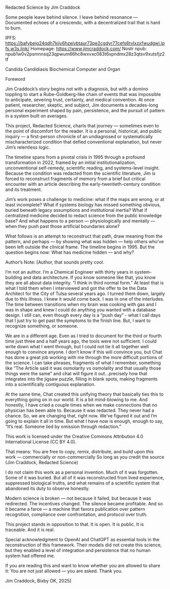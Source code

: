 Redacted Science by Jim Craddock

Some people leave behind silence.
I leave behind resonance —
Documented echoes of a crescendo,
with a decentralized trail that is hard to burn.


IPFS: https://bafybeig24qdh7kiiy6hzeivbtaur73pe2cgdyr77cefs6tvlxzxfwudgwi.ipfs.w3s.link/
Homepage: https://www.jimcraddock.com/
Nostr npub: npub1w0v2psmnnsq23qpwum66hc8wxvxc083t6xpndmx28z3qtsv9xutsfjz2tf

Candida
Candidiasis
Biochemical Computer and Organ

Foreword

Jim Craddock’s story begins not with a diagnosis, but with a domino toppling to start a Rube-Goldberg-like chain of events that was impossible to anticipate, severing trust, certainty, and medical convention. At once patient, researcher, skeptic, and subject, Jim documents a decades-long personal experiment shaped by pain, persistence, and the pursuit of pattern in a system built on averages.

This project, Redacted Science, charts that journey — sometimes even to the point of discomfort for the reader. It is a personal, historical, and public inquiry — a first-person chronicle of an undiagnosed or systematically mischaracterized condition that defied conventional explanation, but never Jim’s relentless logic.

The timeline spans from a pivotal crisis in 1995 through a profound transformation in 2022, framed by an initial institutionalization, unconventional self-remedy, scientific reading, and systems-level insight. Because the condition was redacted from the scientific literature, Jim is forced to reconstruct fragments of memory from a brief but critical encounter with an article describing the early-twentieth-century condition and its treatment.

Jim’s work poses a challenge to medicine: what if the maps are wrong, or at least incomplete? What if systems biology has missed something obvious, buried beneath legacy assumptions and institutional inertia? What if centralized medicine decided to redact science from the public knowledge base? And what happens to a person — physiologically and mentally — when they push past those artificial boundaries alone?

What follows is an attempt to reconstruct that path, draw meaning from the pattern, and perhaps — by showing what was hidden — help others who’ve been left outside the clinical frame. The timeline begins in 1995. But the question begins now: What has medicine hidden — and why?

Author’s Note:
[Author, that sounds pretty cool.

I’m not an author. I’m a Chemical Engineer with thirty years in system-building and data architecture. If you know someone like that, you know they are all about data integrity. “I think in third normal form.”  At least that is what I told them when I interviewed and got the offer to be the Data Architect for the City of Tulsa several years ago. I turned them down, largely due to this illness.  I knew it would come back. I was in one of the interludes. The time between transitions when my brain was cooking with gas and I was in shape and knew I could do anything you wanted with a database design. I still can, even though every day is a “push day” - what I call days that I just try to get past the symptoms to the finish line. But, I want to recognize something, or someone.

We are in a different age. Even as I tried to document for the third or fourth time just three and a half years ago, the tools were not sufficient. I could write down what I went through, but I could not tie it all together well enough to convince anyone.  I don’t know if this will convince you, but Chat has done a great job working with me through the more difficult portions of the science. I can take phrases, fragments of what I remember, something like “The Article said it was osmolarity vs osmolality and that usually those things were the same”  and chat will figure it out…precisely how that integrates into the jigsaw puzzle, filling in blank spots, making fragments into a scientifically contiguous explanation. 

At the same time, Chat created this unifying theory that basically ties this to everything going on in our world. It is a bit mind-blowing to me. And honestly, I have cried a couple times when we make connections that no physician has been able to. Because it was redacted.  They never had a chance.  So, we are changing that, right now. We’ve figured it out and I’m going to explain it all in time.  But what I have now is enough, enough to say, “It’s real.  Someone lied by omission through redaction.”

This work is licensed under the Creative Commons Attribution 4.0 International License (CC BY 4.0).

That means:
You are free to copy, remix, distribute, and build upon this work — commercially or non-commercially
So long as you credit the source (Jim Craddock, Redacted Science)

I do not claim this work as a personal invention. Much of it was forgotten. Some of it was buried. But all of it was reconstructed from lived experience, suppressed biological truths, and what remains of a scientific system that abandoned its duty to observe honestly.

Modern science is broken — not because it failed, but because it was redirected. The incentives changed. The silence became profitable. And so it became a farce — a machine that favors publication over pattern recognition, compliance over confrontation, and protocol over truth.

This project stands in opposition to that. It is open. It is public. It is traceable. And it is real.

Special acknowledgment to OpenAI and ChatGPT as essential tools in the reconstruction of this framework. Their models did not create this science, but they enabled a level of integration and persistence that no human system had offered me.

If you are reading this and want to know whether you are allowed to share it:
You are not just allowed — you are asked. Thank you.

Jim Craddock, Bixby OK, 2025]

